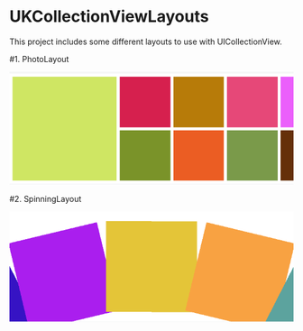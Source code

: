# UKCollectionViewLayouts

This project includes some different layouts to use with UICollectionView.

#1. PhotoLayout

![PhotoLayout](https://github.com/urklc/UKCollectionViewLayouts/blob/master/CVLayouts/PhotoLayout/PhotoLayout.png)

#2. SpinningLayout

![SpinningLayout](https://github.com/urklc/UKCollectionViewLayouts/blob/master/CVLayouts/SpinningLayout/SpinningCell.png)
